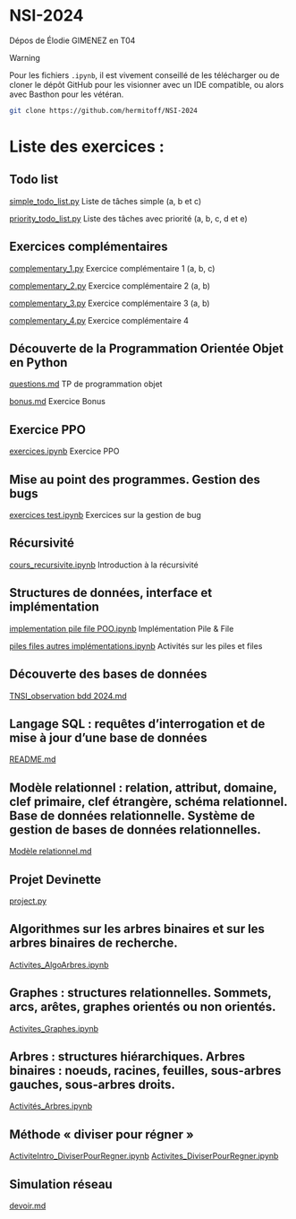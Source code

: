 # NSI-2024
Dépos de Élodie GIMENEZ en T04

> [!WARNING]
> Pour les fichiers `.ipynb`, il est vivement conseillé de les télécharger ou de cloner le dépôt GitHub pour les visionner avec un IDE compatible, ou alors avec Basthon pour les vétéran.
> ```bash
> git clone https://github.com/hermitoff/NSI-2024
> ```

# Liste des exercices :

## Todo list
[simple_todo_list.py](./List_of_tasks/simple_todo_list.py) Liste de tâches simple (a, b et c)

[priority_todo_list.py](./List_of_tasks/priority_todo_list.py) Liste des tâches avec priorité (a, b, c, d et e)

## Exercices complémentaires
[complementary_1.py](./Complementary_exercices/complementary_1.py) Exercice complémentaire 1 (a, b, c)

[complementary_2.py](./Complementary_exercices/complementary_2.py) Exercice complémentaire 2 (a, b)

[complementary_3.py](./Complementary_exercices/complementary_3.py) Exercice complémentaire 3 (a, b)

[complementary_4.py](./Complementary_exercices/complementary_4.py) Exercice complémentaire 4

## Découverte de la Programmation Orientée Objet en Python
[questions.md](./Object_Programming/questions.md) TP de programmation objet

[bonus.md](./Object_Programming/Bonus/bonus.md) Exercice Bonus

## Exercice PPO
[exercices.ipynb](./PPO/exercices.ipynb) Exercice PPO

## Mise au point des programmes. Gestion des bugs
[exercices test.ipynb](./Bugs_Management/exercices%20test.ipynb) Exercices sur la gestion de bug

## Récursivité
[cours_recursivite.ipynb](./Recursivity/cours_recursivite.ipynb) Introduction à la récursivité

## Structures de données, interface et implémentation
[implementation pile file POO.ipynb](./Data_structures_interface_implementation/implementation%20pile%20file%20POO.ipynb) Implémentation Pile & File

[piles files autres implémentations.ipynb](./Data_structures_interface_implementation/piles%20files%20autres%20implémentations.ipynb) Activités sur les piles et files

## Découverte des bases de données
[TNSI_observation bdd 2024.md](./Discovering_Databases/TNSI_observation%20bdd%202024.md)

## Langage SQL : requêtes d’interrogation et de mise à jour d’une base de données
[README.md](./SQL/README.md)

## Modèle relationnel : relation, attribut, domaine, clef primaire, clef étrangère, schéma relationnel. Base de données relationnelle. Système de gestion de bases de données relationnelles.
[Modèle relationnel.md](./SQL/Relational_Model/Modèle%20relationnel.md)

## Projet Devinette
[project.py](./Tree/Project/project.py)

## Algorithmes sur les arbres binaires et sur les arbres binaires de recherche.
[Activites_AlgoArbres.ipynb](./Tree/Binary_trees/Activites_AlgoArbres.ipynb)

## Graphes : structures relationnelles. Sommets, arcs, arêtes, graphes orientés ou non orientés.
[Activites_Graphes.ipynb](./Tree/Graphs_and_relational_structures/Activites_Graphes.ipynb)

## Arbres : structures hiérarchiques. Arbres binaires : noeuds, racines, feuilles, sous-arbres gauches, sous-arbres droits.
[Activités_Arbres.ipynb](./Tree/Hierarchical_tree_structures/Activités_Arbres.ipynb)

## Méthode « diviser pour régner »
[ActiviteIntro_DiviserPourRegner.ipynb](./Divide_and_Conquer/ActiviteIntro_DiviserPourRegner.ipynb)
[Activites_DiviserPourRegner.ipynb](./Divide_and_Conquer/Activites_DiviserPourRegner.ipynb)

## Simulation réseau
[devoir.md](./Network_Simulation/devoir.md)